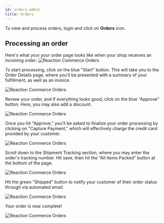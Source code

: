 ```yaml
---
id: orders-admin
title: Orders
---
```

    
To view and process orders, login and click on <i class="font-icon fa fa-envelope"></i> **Orders** icon.

## Processing an order

Here's what your your order page looks like when your shop receives an incoming order:
![](/assets/admin-dashboard-orders-page.png "Reaction Commerce Orders")

To start processing, click on the blue "Start" button. This will take you to the Order Details page, where you'll be presented with a summary of your fulfillment, as well as an invoice.

![](/assets/admin-order-details.png "Reaction Commerce Orders")

Review your order, and if everything looks good, click on the blue "Approve" button. Here, you may also add a discount.

![](/assets/admin-dashboard-order-fulfillment-2.png "Reaction Commerce Orders")

Once you hit "Approve," you'll be asked to finalize your order processing by clicking on "Capture Payment," which will effectively charge the credit card provided by your customer.

![](/assets/admin-dashboard-order-fulfillment-3.png "Reaction Commerce Orders")

Scroll down to the Shipment Tracking section, where you may enter the order's tracking number. Hit save, then hit the "All Items Packed" button at the bottom of the page.

![](/assets/admin-dashboard-order-fulfillment-4.png "Reaction Commerce Orders")

Hit the green "Shipped" button to notify your customer of their order status through via automated email.

![](/assets/admin-dashboard-order-fulfillment-5.png "Reaction Commerce Orders")

Your order is now complete!

![](/assets/admin-dashboard-order-fulfillment-6.png "Reaction Commerce Orders")
